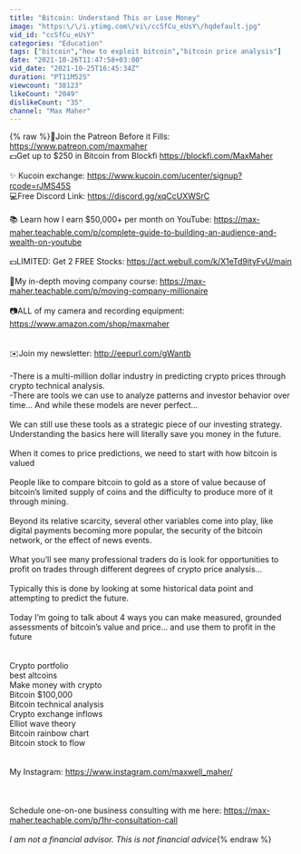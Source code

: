 ```yaml
---
title: "Bitcoin: Understand This or Lose Money"
image: "https:\/\/i.ytimg.com\/vi\/ccSfCu_eUsY\/hqdefault.jpg"
vid_id: "ccSfCu_eUsY"
categories: "Education"
tags: ["bitcoin","how to exploit bitcoin","bitcoin price analysis"]
date: "2021-10-26T11:47:58+03:00"
vid_date: "2021-10-25T16:45:34Z"
duration: "PT11M52S"
viewcount: "38123"
likeCount: "2049"
dislikeCount: "35"
channel: "Max Maher"
---
```

{% raw %}🔗Join the Patreon Before it Fills: <a rel="nofollow" target="blank" href="https://www.patreon.com/maxmaher">https://www.patreon.com/maxmaher</a><br />💵Get up to $250 in Bitcoin from Blockfi <a rel="nofollow" target="blank" href="https://blockfi.com/MaxMaher">https://blockfi.com/MaxMaher</a><br /><br />✨ Kucoin exchange: <a rel="nofollow" target="blank" href="https://www.kucoin.com/ucenter/signup?rcode=rJMS45S">https://www.kucoin.com/ucenter/signup?rcode=rJMS45S</a><br />💻Free Discord Link: <a rel="nofollow" target="blank" href="https://discord.gg/xqCcUXWSrC">https://discord.gg/xqCcUXWSrC</a><br /><br />📚 Learn how I earn $50,000+ per month on YouTube: <a rel="nofollow" target="blank" href="https://max-maher.teachable.com/p/complete-guide-to-building-an-audience-and-wealth-on-youtube">https://max-maher.teachable.com/p/complete-guide-to-building-an-audience-and-wealth-on-youtube</a><br /><br />💵LIMITED: Get 2 FREE Stocks: <a rel="nofollow" target="blank" href="https://act.webull.com/k/X1eTd9ityFvU/main">https://act.webull.com/k/X1eTd9ityFvU/main</a><br /><br />🚚My in-depth moving company course: <a rel="nofollow" target="blank" href="https://max-maher.teachable.com/p/moving-company-millionaire">https://max-maher.teachable.com/p/moving-company-millionaire</a><br /><br />📷ALL of my camera and recording equipment: <a rel="nofollow" target="blank" href="https://www.amazon.com/shop/maxmaher">https://www.amazon.com/shop/maxmaher</a><br /><br /><br />✉️Join my newsletter: <a rel="nofollow" target="blank" href="http://eepurl.com/gWantb">http://eepurl.com/gWantb</a> <br /><br />-There is a multi-million dollar industry in predicting crypto prices through crypto technical analysis.<br />-There are tools we can use to analyze patterns and investor behavior over time… And while these models are never perfect...<br /><br />We can still use these tools as a strategic piece of our investing strategy. <br />Understanding the basics here will literally save you money in the future.<br /> <br />When it comes to price predictions, we need to start with how bitcoin is valued <br /><br />People like to compare bitcoin to gold as a store of value because of bitcoin’s limited supply of coins and the difficulty to produce more of it through mining.<br /><br />Beyond its relative scarcity, several other variables come into play, like digital payments becoming more popular, the security of the bitcoin network, or the effect of news events.<br /><br />What you’ll see many professional traders do is look for opportunities to profit on trades through different degrees of crypto price analysis… <br /><br />Typically this is done by looking at some historical data point and attempting to predict the future.<br /><br />Today I’m going to talk about 4 ways you can make measured, grounded assessments of bitcoin’s value and price… and use them to profit in the future<br /><br /><br />Crypto portfolio<br />best altcoins<br />Make money with crypto<br />Bitcoin $100,000<br />Bitcoin technical analysis <br />Crypto exchange inflows<br />Elliot wave theory<br />Bitcoin rainbow chart<br />Bitcoin stock to flow<br /><br /><br />My Instagram: <a rel="nofollow" target="blank" href="https://www.instagram.com/maxwell_maher/">https://www.instagram.com/maxwell_maher/</a><br /><br /><br /><br />Schedule one-on-one business consulting with me here: <a rel="nofollow" target="blank" href="https://max-maher.teachable.com/p/1hr-consultation-call">https://max-maher.teachable.com/p/1hr-consultation-call</a><br /><br />*I am not a financial advisor. This is not financial advice*{% endraw %}
